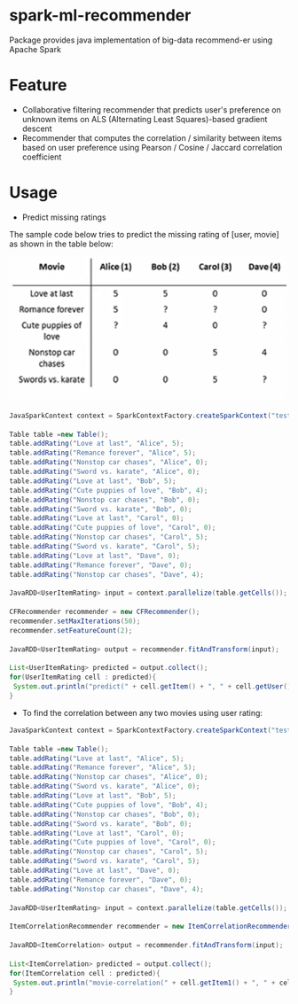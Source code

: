 # spark-ml-recommender

Package provides java implementation of big-data recommend-er using Apache Spark

# Feature

* Collaborative filtering recommender that predicts user's preference on unknown items on ALS (Alternating Least Squares)-based gradient descent
* Recommender that computes the correlation / similarity between items based on user preference using Pearson / Cosine / Jaccard correlation coefficient

# Usage

* Predict missing ratings 

The sample code below tries to predict the missing rating of [user, movie] as shown in the table below:

![movie-recommender](images/movie-recommender.png)

```java
JavaSparkContext context = SparkContextFactory.createSparkContext("testing-1");

Table table =new Table();
table.addRating("Love at last", "Alice", 5);
table.addRating("Remance forever", "Alice", 5);
table.addRating("Nonstop car chases", "Alice", 0);
table.addRating("Sword vs. karate", "Alice", 0);
table.addRating("Love at last", "Bob", 5);
table.addRating("Cute puppies of love", "Bob", 4);
table.addRating("Nonstop car chases", "Bob", 0);
table.addRating("Sword vs. karate", "Bob", 0);
table.addRating("Love at last", "Carol", 0);
table.addRating("Cute puppies of love", "Carol", 0);
table.addRating("Nonstop car chases", "Carol", 5);
table.addRating("Sword vs. karate", "Carol", 5);
table.addRating("Love at last", "Dave", 0);
table.addRating("Remance forever", "Dave", 0);
table.addRating("Nonstop car chases", "Dave", 4);

JavaRDD<UserItemRating> input = context.parallelize(table.getCells());

CFRecommender recommender = new CFRecommender();
recommender.setMaxIterations(50);
recommender.setFeatureCount(2);

JavaRDD<UserItemRating> output = recommender.fitAndTransform(input);

List<UserItemRating> predicted = output.collect();
for(UserItemRating cell : predicted){
 System.out.println("predict(" + cell.getItem() + ", " + cell.getUser() + "): " + cell.getValue());
}
```

* To find the correlation between any two movies using user rating:

```java
JavaSparkContext context = SparkContextFactory.createSparkContext("testing-1");

Table table =new Table();
table.addRating("Love at last", "Alice", 5);
table.addRating("Remance forever", "Alice", 5);
table.addRating("Nonstop car chases", "Alice", 0);
table.addRating("Sword vs. karate", "Alice", 0);
table.addRating("Love at last", "Bob", 5);
table.addRating("Cute puppies of love", "Bob", 4);
table.addRating("Nonstop car chases", "Bob", 0);
table.addRating("Sword vs. karate", "Bob", 0);
table.addRating("Love at last", "Carol", 0);
table.addRating("Cute puppies of love", "Carol", 0);
table.addRating("Nonstop car chases", "Carol", 5);
table.addRating("Sword vs. karate", "Carol", 5);
table.addRating("Love at last", "Dave", 0);
table.addRating("Remance forever", "Dave", 0);
table.addRating("Nonstop car chases", "Dave", 4);

JavaRDD<UserItemRating> input = context.parallelize(table.getCells());

ItemCorrelationRecommender recommender = new ItemCorrelationRecommender();

JavaRDD<ItemCorrelation> output = recommender.fitAndTransform(input);

List<ItemCorrelation> predicted = output.collect();
for(ItemCorrelation cell : predicted){
 System.out.println("movie-correlation(" + cell.getItem1() + ", " + cell.getItem2() + "): " + cell.getPearson());
}
```
